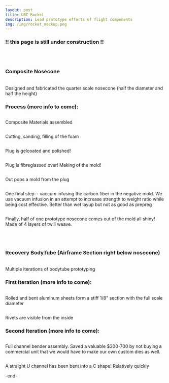 ```yaml
---
layout: post
title: UBC Rocket 
description: Lead prototype efforts of flight components
img: /img/rocket_mockup.png
---
```

<div style="width=100%;">
<h3> !! this page is still under construction !! </h3>
<br/> <br/>
<h3> Composite Nosecone </h3>

<br/>
Designed and fabricated the quarter scale nosecone (half the diameter and half the height)
<br/>
<div class="img_row">
  <img src="{{ site.baseurl }}/img/comp_cad.png" alt="" title=""/>
</div>

<h3> Process (more info to come): </h3>

<div class= "row">
  <img class = "col two" src="{{ site.baseurl }}/img/comp_materials.JPG" alt="" title="composite materials"/>
  <p> Composite Materials assembled </p>
</div>
<div class = "row">
  <img class = "col two" src="{{ site.baseurl }}/img/comp_foam.JPG" alt="" title=" "/>
  <p> Cutting, sanding, filling of the foam </p>
</div>
<div class = "img_row">
  <img class = "col" src="{{ site.baseurl }}/img/comp_gelcoat.JPG" alt="" title=" "/>
  <p class = "col"> Plug is gelcoated and polished! </p>
</div>
<div class = "img_row">
  <img class = "col" src="{{ site.baseurl }}/img/comp_fibreglass.JPG" alt="" title=" "/>
  <p class = "col"> Plug is fibreglassed over! Making of the mold! </p>
</div>
<div class = "img_row">
  <img class = "col" src="{{ site.baseurl }}/img/comp_postpull.JPG" alt="" title=" "/>
  <p class = "col"> Out pops a mold from the plug </p>
</div>
<div class = "img_row">
  <img class = "col" src="{{ site.baseurl }}/img/comp_infusion.JPG" alt="" title=" "/>
  <p class = "col"> One final step-- vaccum infusing the carbon fiber in the negative mold. We use vacuum infusion in an attempt to increase strength to weight ratio while being cost effective. Better than wet layup but not as good as prepreg</p>
</div>
<div class = "img_row">
  <img class = "col" src="{{ site.baseurl }}/img/comp_nosecone_outside.JPG" alt="" title=" "/>
  <p class = "col"> Finally, half of one prototype nosecone comes out of the mold all shiny! Made of 4 layers of twill weave. </p>
</div>

<br/><br/>

<h3> Recovery BodyTube (Airframe Section right below nosecone) </h3>

<br/>
Multiple iterations of bodytube prototyping
<br/>
<div class="img_row">
  <img src="{{ site.baseurl }}/img/bt2.png" alt="" title=""/>
</div>

<h3> First Iteration (more info to come): </h3>

<div class="img_row">
  <img src="{{ site.baseurl }}/img/pt_1_outside.JPG" alt="" title=""/>
  <p> Rolled and bent aluminum sheets form a stiff 1/8" section with the full scale diameter </p>

  <img src="{{ site.baseurl }}/img/pt_1_inside.JPG" alt="" title=""/>
  <p> Rivets are visible from the inside </p>

</div>

<h3> Second Iteration (more info to come): </h3>
<div class="img_row">
  <img src="{{ site.baseurl }}/img/pt_cb_4.JPG" alt="" title=""/>
  <p> Full channel bender assembly. Saved a valuable $300-700 by not buying a commercial unit that we would have to make our own custom dies as well. </p>

  <img src="{{ site.baseurl }}/img/pt_cb_3.JPG" alt="" title=""/>
  <p> A straight U channel has been bent into a C shape! Relatively quickly </p>

</div>
</div>
-end-
<br/><br/>